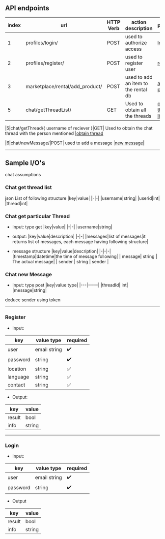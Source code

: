 #

## API endpoints

|index|url|HTTP Verb|action description|protocols|
|-|-|-|-|-|
|1|profiles/login/|POST| used to authorize access|[login](#login)|
|2|profiles/register/|POST| used to register user|[register](#register)|
|3|marketplace/rental/add_product/|POST| used to add an item to the rental db|[add product](#marketplace-rental-add-product)|
|5|chat/getThreadList/|GET| Used to obtain all the threads |[obtain thread list](#chat-get-thread-list)

|5|chat/getThread/{ username of reciever }|GET| Used to obtain the chat thread with the person mentioned |[obtain thread](#chat-get-thread)

|6|chat/newMessage/|POST| used to add a message |[new message](#chat-new-message)|

---

## Sample I/O's

chat assumptions


### Chat get thread list

json List of following structure
|key|value|
|-|-|
|username|string|
|userid|int|
|thread|int|

### Chat get particular Thread

* Input: type get
|key|value|
|-|-|
|username|string|

* output:
|key|value|description|
|-|-|
|messages|list of messages|it returns list of messages, each message having following structure|

* message structure
|key|value|description|
|-|-|-|
|timestamp|datetime|the time of message following|
| message| string | The actual message|
| sender | string | sender |

### Chat new Message

* Input: type post
|key|value type|
|---|-----|
|threadId| int|
|message|string|

deduce sender using token

---

### Register

* Input:

|key|value type|required|
|---|----------|--------|
|user|email string|:heavy_check_mark:|
|password|string|:heavy_check_mark: |
|location| string|:white_check_mark:|
|language|string|:white_check_mark:|
|contact|string|:white_check_mark:|

* Output:

|key|value|
|---|-----|
|result|bool|
|info|string|

---

### Login

* Input:

|key|value type|required|
|---|----------|--------|
|user|email string|:heavy_check_mark:|
|password|string|:heavy_check_mark:|

* Output

|key|value|
|---|-----|
|result|bool|
|info|string|